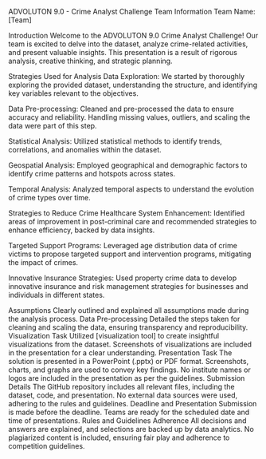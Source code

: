 ADVOLUTON 9.0 - Crime Analyst Challenge
Team Information
Team Name: [Team]

Introduction
Welcome to the ADVOLUTON 9.0 Crime Analyst Challenge! Our team is excited to delve into the dataset, analyze crime-related activities, and present valuable insights. This presentation is a result of rigorous analysis, creative thinking, and strategic planning.

Strategies Used for Analysis
Data Exploration: We started by thoroughly exploring the provided dataset, understanding the structure, and identifying key variables relevant to the objectives.

Data Pre-processing: Cleaned and pre-processed the data to ensure accuracy and reliability. Handling missing values, outliers, and scaling the data were part of this step.

Statistical Analysis: Utilized statistical methods to identify trends, correlations, and anomalies within the dataset.

Geospatial Analysis: Employed geographical and demographic factors to identify crime patterns and hotspots across states.

Temporal Analysis: Analyzed temporal aspects to understand the evolution of crime types over time.

Strategies to Reduce Crime
Healthcare System Enhancement: Identified areas of improvement in post-criminal care and recommended strategies to enhance efficiency, backed by data insights.

Targeted Support Programs: Leveraged age distribution data of crime victims to propose targeted support and intervention programs, mitigating the impact of crimes.

Innovative Insurance Strategies: Used property crime data to develop innovative insurance and risk management strategies for businesses and individuals in different states.

Assumptions
Clearly outlined and explained all assumptions made during the analysis process.
Data Pre-processing
Detailed the steps taken for cleaning and scaling the data, ensuring transparency and reproducibility.
Visualization Task
Utilized [visualization tool] to create insightful visualizations from the dataset.
Screenshots of visualizations are included in the presentation for a clear understanding.
Presentation Task
The solution is presented in a PowerPoint (.pptx) or PDF format.
Screenshots, charts, and graphs are used to convey key findings.
No institute names or logos are included in the presentation as per the guidelines.
Submission Details
The GitHub repository includes all relevant files, including the dataset, code, and presentation.
No external data sources were used, adhering to the rules and guidelines.
Deadline and Presentation
Submission is made before the deadline.
Teams are ready for the scheduled date and time of presentations.
Rules and Guidelines Adherence
All decisions and answers are explained, and selections are backed up by data analytics.
No plagiarized content is included, ensuring fair play and adherence to competition guidelines.
